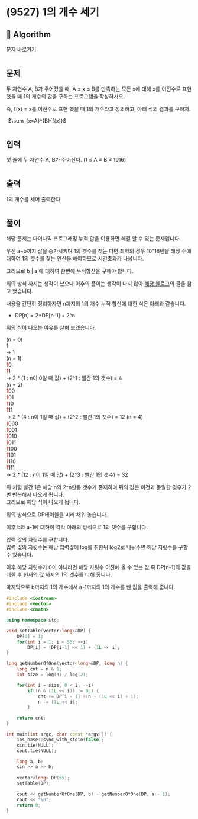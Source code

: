 # (9527) 1의 개수 세기
## :100: Algorithm
[문제 바로가기](https://www.acmicpc.net/problem/9527)
#
## 문제
두 자연수 A, B가 주어졌을 때, A ≤ x ≤ B를 만족하는 모든 x에 대해 x를 이진수로 표현했을 때 1의 개수의 합을 구하는 프로그램을 작성하시오.

즉, f(x) = x를 이진수로 표현 했을 때 1의 개수라고 정의하고, 아래 식의 결과를 구하자.

 
$\sum_{x=A}^{B}{f(x)}$
#
## 입력
첫 줄에 두 자연수 A, B가 주어진다. (1 ≤ A ≤ B ≤ 1016)
#
## 출력
1의 개수를 세어 출력한다.
#
## 풀이
해당 문제는 다이나믹 프로그래밍 누적 합을 이용하면 해결 할 수 있는 문제입니다.  

우선 a~b까지 값을 증가시키며 1의 갯수를 찾는 다면 최악의 경우 10^16번을 해당 수에 대하여 1의 갯수를 찾는 연산을 해야하므로 시간초과가 나옵니다.  

그러므로 b | a 에 대하여 한번에 누적합산을 구해야 합니다.  

위의 방식 까지는 생각이 났으나 이후의 풀이는 생각이 나지 않아 [해당 블로그](https://tussle.tistory.com/1022)의 글을 참고 했습니다.

내용을 간단히 정리하자면 n까지의 1의 개수 누적 합산에 대한 식은 아래와 같습니다.  

- DP[n] = 2*DP[n-1] + 2^n

위의 식이 나오는 이유를 살펴 보겠습니다.

(n = 0)  
1  
-> 1  
(n = 1)  
<span style="color:red">1</span>0  
<span style="color:red">1</span>1  
-> 2 * (1 : n이 0일 때 값) + (2^1 : 빨간 1의 갯수) = 4  
(n = 2)  
<span style="color:red">1</span>00  
<span style="color:red">1</span>01  
<span style="color:red">1</span>10  
<span style="color:red">1</span>11  
-> 2 * (4 : n이 1일 때 값) + (2^2 : 빨간 1의 갯수) = 12
(n = 4)  
<span style="color:red">1</span>000   
<span style="color:red">1</span>001    
<span style="color:red">1</span>010  
<span style="color:red">1</span>011  
<span style="color:red">1</span>100    
<span style="color:red">1</span>101  
<span style="color:red">1</span>110  
<span style="color:red">1</span>111  
-> 2 * (12 : n이 1일 때 값) + (2^3 : 빨간 1의 갯수) = 32

위 처럼 빨간 1은 해당 n의 2^n만큼 갯수가 존재하며 뒤의 값은 이전과 동일한 경우가 2번 반복해서 나오게 됩니다.  
그러므로 해당 식이 나오게 됩니다.  

위의 방식으로 DP테이블을 미리 채워 놓습니다.  

이후 b와 a-1에 대하여 각각 아래의 방식으로 1의 갯수를 구합니다.  

입력 값의 자릿수를 구합니다.  
입력 값의 자릿수는 해당 입력값에 log를 취한뒤 log2로 나눠주면 해당 자릿수를 구할 수 있습니다.  

이후 해당 자릿수가 0이 아니라면 해당 자릿수 이전에 올 수 있는 값 즉 DP[n-1]의 값을 더한 후 현재의 값 까지의 1의 갯수를 더해 줍니다.  

마지막으로 b까지의 1의 개수에서 a-1까지의 1의 개수를 뺀 값을 출력해 줍니다.

```cpp
#include <iostream>
#include <vector>
#include <cmath>

using namespace std;

void setTable(vector<long>&DP) {
    DP[0] = 1;
    for(int i = 1; i < 55; ++i)
        DP[i] = (DP[i-1] << 1) + (1L << i);
}

long getNumberOfOne(vector<long>&DP, long n) {
    long cnt = n & 1;
    int size = log(n) / log(2);

    for(int i = size; 0 < i; --i)
        if((n & (1L << i)) != 0L) {
            cnt += DP[i - 1] +(n - (1L << i) + 1);
            n -= (1L << i);
        }

    return cnt;
}

int main(int argc, char const *argv[]) {
    ios_base::sync_with_stdio(false);
    cin.tie(NULL);
    cout.tie(NULL);

    long a, b;
    cin >> a >> b;
    
    vector<long> DP(55);
    setTable(DP);

    cout << getNumberOfOne(DP, b) - getNumberOfOne(DP, a - 1);
    cout << "\n";
    return 0;
}
```
